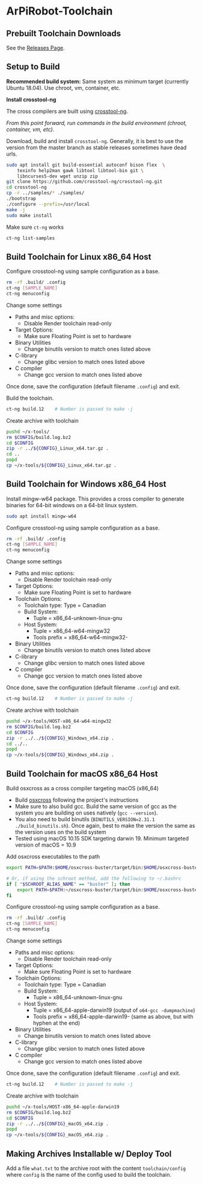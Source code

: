 # ArPiRobot-Toolchain

## Prebuilt Toolchain Downloads

See the [Releases Page](https://github.com/ArPiRobot/ArPiRobot-Toolchain/releases). 

## Setup to Build

**Recommended build system:** Same system as minimum target (currently Ubuntu 18.04). Use chroot, vm, container, etc. 

**Install crosstool-ng**

The cross compilers are built using [crosstool-ng](https://crosstool-ng.github.io/). 

*From this point forward, run commands in the build environment (chroot, container, vm, etc).*

Download, build and install `crosstool-ng`. Generally, it is best to use the version from the master branch as stable releases sometimes have dead urls.

```sh
sudo apt install git build-essential autoconf bison flex  \
    texinfo help2man gawk libtool libtool-bin git \
    libncurses5-dev wget unzip zip
git clone https://github.com/crosstool-ng/crosstool-ng.git
cd crosstool-ng
cp -r ../samples/* ./samples/
./bootstrap
./configure --prefix=/usr/local
make -j
sudo make install
```

Make sure `ct-ng` works

```sh
ct-ng list-samples
```


## Build Toolchain for Linux x86_64 Host

Configure crosstool-ng using sample configuration as a base.

```sh
rm -rf .build/ .config
ct-ng [SAMPLE_NAME]
ct-ng menuconfig
```

Change some settings

- Paths and misc options:
    - Disable Render toolchain read-only
- Target Options:
    - Make sure Floating Point is set to hardware
- Binary Utilities
    - Change binutils version to match ones listed above
- C-library
    - Change glibc version to match ones listed above
- C compiler
    - Change gcc version to match ones listed above

Once done, save the configuration (default filename `.config`) and exit.

Build the toolchain.

```sh
ct-ng build.12    # Number is passed to make -j
```

Create archive with toolchain

```sh
pushd ~/x-tools/
rm $CONFIG/build.log.bz2
cd $CONFIG
zip -r ../${CONFIG}_Linux_x64.tar.gz .
cd ..
popd
cp ~/x-tools/${CONFIG}_Linux_x64.tar.gz .
```

## Build Toolchain for Windows x86_64 Host

Install mingw-w64 package. This provides a cross compiler to generate binaries for 64-bit windows on a 64-bit linux system.

```sh
sudo apt install mingw-w64
```

Configure crosstool-ng using sample configuration as a base.

```sh
rm -rf .build/ .config
ct-ng [SAMPLE_NAME]
ct-ng menuconfig
```

Change some settings
- Paths and misc options:
    - Disable Render toolchain read-only
- Target Options:
    - Make sure Floating Point is set to hardware
- Toolchain Options:
    - Toolchain type: Type = Canadian
    - Build System:
        - Tuple = x86_64-unknown-linux-gnu
    - Host System:
        - Tuple = x86_64-w64-mingw32
        - Tools prefix = x86_64-w64-mingw32-
- Binary Utilities
    - Change binutils version to match ones listed above
- C-library
    - Change glibc version to match ones listed above
- C compiler
    - Change gcc version to match ones listed above

Once done, save the configuration (default filename `.config`) and exit.

```sh
ct-ng build.12    # Number is passed to make -j
```

Create archive with toolchain

```sh
pushd ~/x-tools/HOST-x86_64-w64-mingw32
rm $CONFIG/build.log.bz2
cd $CONFIG
zip -r ../../${CONFIG}_Windows_x64.zip .
cd ../..
popd
cp ~/x-tools/${CONFIG}_Windows_x64.zip .
```


## Build Toolchain for macOS x86_64 Host

Build osxcross as a cross compiler targeting macOS (x86_64)
- Build [osxcross](https://github.com/tpoechtrager/osxcross) following the project's instructions
- Make sure to also build gcc. Build the same version of gcc as the system you are building on uses natively (`gcc --version`).
- You also need to build binutils (`BINUTILS_VERSION=2.31.1 ./build_binutils.sh`). Once again, best to make the version the same as the version uses on the build system
- Tested using macOS 10.15 SDK targeting darwin 19. Minimum targeted version of macOS = 10.9

Add osxcross executables to the path

```sh
export PATH=$PATH:$HOME/osxcross-buster/target/bin:$HOME/osxcross-buster/target/binutils/bin

# Or, if using the schroot method, add the following to ~/.bashrc
if [ "$SCHROOT_ALIAS_NAME" == "buster" ]; then
    export PATH=$PATH:~/osxcross-buster/target/bin:$HOME/osxcross-buster/target/binutils/bin
fi
```

Configure crosstool-ng using sample configuration as a base.

```sh
rm -rf .build/ .config
ct-ng [SAMPLE_NAME]
ct-ng menuconfig
```

Change some settings
- Paths and misc options:
    - Disable Render toolchain read-only
- Target Options:
    - Make sure Floating Point is set to hardware
- Toolchain Options:
    - Toolchain type: Type = Canadian
    - Build System:
        - Tuple = x86_64-unknown-linux-gnu
    - Host System:
        - Tuple = x86_64-apple-darwin19 (output of `o64-gcc -dumpmachine`)
        - Tools prefix = x86_64-apple-darwin19- (same as above, but with hyphen at the end)
- Binary Utilities
    - Change binutils version to match ones listed above
- C-library
    - Change glibc version to match ones listed above
- C compiler
    - Change gcc version to match ones listed above

Once done, save the configuration (default filename `.config`) and exit.

```sh
ct-ng build.12    # Number is passed to make -j
```


Create archive with toolchain

```sh
pushd ~/x-tools/HOST-x86_64-apple-darwin19
rm $CONFIG/build.log.bz2
cd $CONFIG
zip -r ../../${CONFIG}_macOS_x64.zip .
popd
cp ~/x-tools/${CONFIG}_macOS_x64.zip .
```


## Making Archives Installable w/ Deploy Tool

Add a file `what.txt` to the archive root with the content `toolchain/config` where `config` is the name of the config used to build the toolchain.

